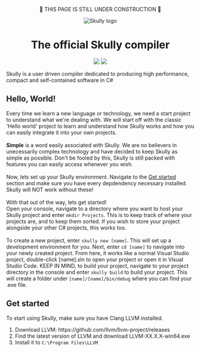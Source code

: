 <p align="center">🚧 THIS PAGE IS STILL UNDER CONSTRUCTION 🚧</p>
<p align="center">
  <img alt="Skully logo" src="https://media.discordapp.net/attachments/671694363235057675/1067004440554512454/image.png">
</p>
<h1 align="center">The official Skully compiler</h1>
<p align="center">
  <img src="https://github.com/Draugr-official/Skully/actions/workflows/dotnet.yml/badge.svg">
  <img src="https://img.shields.io/badge/version-0.0.1-blue">
</p>

<p>Skully is a user driven compiler dedicated to producing high performance, compact and self-contained software in C#</p>

<h2>Hello, World!</h2>
<p>Every time we learn a new language or technology, we need a start project to understand what we're dealing with. We will start off with the classic 'Hello world' project to learn and understand how Skully works and how you can easily integrate it into your own projects.
<br>
<br>
<strong>Simple</strong> is a word easily associated with Skully. We are no believers in unecessarily complex technology and have decided to keep Skully as simple as possible. Don't be fooled by this, Skully is still packed with features you can easily access whenever you wish.
<br>
<br>
Now, lets set up your Skully environment. Navigate to the <a href="#get-started">Get started</a> section and make sure you have every depdendency necessary installed. Skully will NOT work without these!
<br>
<br>
With that out of the way, lets get started!
<br>
Open your console, navigate to a directory where you want to host your Skully project and enter <code>mkdir Projects</code>. This is to keep track of where your projects are, and to keep them sorted. If you wish to store your project alongside your other C# projects, this works too.
<br>
<br>
To create a new project, enter <code>skully new [name]</code>. This will set up a development environment for you. Next, enter <code>cd [name]</code> to navigate into your newly created project. From here, it works like a normal Visual Studio project, double-click [name].sln to open your project or open it in Visual Studio Code. KEEP IN MIND, to build your project, navigate to your project directory in the console and enter <code>skully build</code> to build your project. This will create a folder under <code>[name]/[name]/bin/debug</code> where you can find your .exe file.
</p>

<h2>Get started</h2>
<p>
  To start using Skully, make sure you have Clang LLVM installed.
  <ol>
    <li>Download LLVM: https://github.com/llvm/llvm-project/releases</li>
    <li>Find the latest version of LLVM and download LLVM-XX.X.X-win64.exe</li>
    <li>Install it to <code>C:\Program Files\LLVM</code></li>
  </ol>
  
</p>
